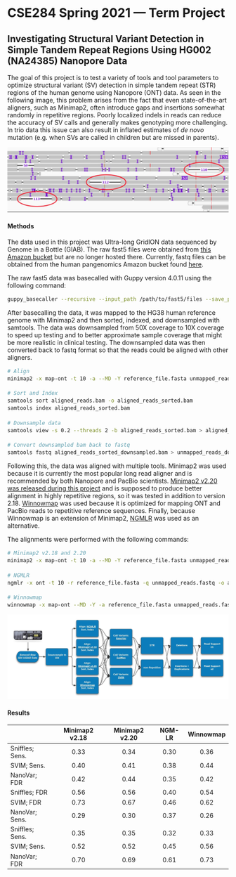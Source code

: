 # CSE284 Spring 2021 — Term Project

## Investigating Structural Variant Detection in Simple Tandem Repeat Regions Using HG002 (NA24385) Nanopore Data

The goal of this project is to test a variety of tools and tool parameters to optimize structural variant (SV) detection in simple tandem repeat (STR) regions of the human genome using Nanopore (ONT) data. As seen in the following image, this problem arises from the fact that even state-of-the-art aligners, such as Minimap2, often introduce gaps and insertions somewhat randomly in repetitive regions. Poorly localized indels in reads can reduce the accuracy of SV calls and generally makes genotyping more challenging. In trio data this issue can also result in inflated estimates of _de novo_ mutation (e.g. when SVs are called in children but are missed in parents). 



![alt text](https://github.com/CharlesARoy/CSE284_Sp21/blob/main/misaligned_deletions.jpg?raw=true)


#### Methods

The data used in this project was Ultra-long GridION data sequenced by Genome in a Bottle (GIAB). The raw fast5 files were obtained from [this Amazon bucket](https://s3-us-west-2.amazonaws.com/human-pangenomics/index.html?prefix=) but are no longer hosted there. Currently, fastq files can be obtained from the human pangenomics Amazon bucket found [here](https://s3-us-west-2.amazonaws.com/human-pangenomics/index.html?prefix=NHGRI_UCSC_panel/HG002/hpp_HG002_NA24385_son_v1/nanopore/).

The raw fast5 data was basecalled with Guppy version 4.0.11 using the following command: <br>
```bash
guppy_basecaller --recursive --input_path /path/to/fast5/files --save_path /output/path --config dna_r9.4.1_450bps_hac.cfg --verbose_logs --device "cuda:all"
```

After basecalling the data, it was mapped to the HG38 human reference genome with Minimap2 and then sorted, indexed, and downsampled with samtools. The data was downsampled from 50X coverage to 10X coverage to speed up testing and to better approximate sample coverage that might be more realistic in clinical testing. The downsampled data was then converted back to fastq format so that the reads could be aligned with other aligners. 
```bash
# Align
minimap2 -x map-ont -t 10 -a --MD -Y reference_file.fasta unmapped_reads.fastq -o aligned_reads.bam

# Sort and Index
samtools sort aligned_reads.bam -o aligned_reads_sorted.bam
samtools index aligned_reads_sorted.bam

# Downsample data
samtools view -s 0.2 --threads 2 -b aligned_reads_sorted.bam > aligned_reads_sorted_downsampled.bam

# Convert downsampled bam back to fastq
samtools fastq aligned_reads_sorted_downsampled.bam > unmapped_reads_downsampled.fastq
```

Following this, the data was aligned with multiple tools. Minimap2 was used because it is currently the most popular long read aligner and is recommended by both Nanopore and PacBio scientists. [Minimap2 v2.20 was released during this project](https://github.com/lh3/minimap2/blob/master/NEWS.md) and is supposed to produce better alignment in highly repetitive regions, so it was tested in addition to version 2.18. [Winnowmap](https://github.com/marbl/Winnowmap) was used because it is optimized for mapping ONT and PacBio reads to repetitive reference sequences. Finally, because Winnowmap is an extension of Minimap2, [NGMLR](https://github.com/philres/ngmlr) was used as an alternative.

The alignments were performed with the following commands:
```bash
# Minimap2 v2.18 and 2.20
minimap2 -x map-ont -t 10 -a --MD -Y reference_file.fasta unmapped_reads.fastq -o aligned_reads.bam

# NGMLR
ngmlr -x ont -t 10 -r reference_file.fasta -q unmapped_reads.fastq -o aligned_reads.sam

# Winnowmap
winnowmap -x map-ont --MD -Y -a reference_file.fasta unmapped_reads.fastq -o aligned_reads.sam
```





![alt text](https://github.com/CharlesARoy/CSE284_Sp21/blob/main/Flowchart.jpeg?raw=true)


#### Results


|                 | Minimap2 v2.18 | Minimap2 v2.20 | NGM-LR | Winnowmap |
|-----------------|:--------------:|:--------------:|:------:|:---------:|
| Sniffles; Sens. |      0.33      |      0.34      |  0.30  |    0.36   |
|   SVIM; Sens.   |      0.40      |      0.41      |  0.38  |    0.44   |
|   NanoVar; FDR  |      0.42      |      0.44      |  0.35  |    0.42   |
|  Sniffles; FDR  |      0.56      |      0.56      |  0.40  |    0.54   |
|    SVIM; FDR    |      0.73      |      0.67      |  0.46  |    0.62   |
|  NanoVar; Sens. |      0.29      |      0.30      |  0.37  |    0.26   |
| Sniffles; Sens. |      0.35      |      0.35      |  0.32  |    0.33   |
|   SVIM; Sens.   |      0.52      |      0.52      |  0.45  |    0.56   |
|   NanoVar; FDR  |      0.70      |      0.69      |  0.61  |    0.73   |
